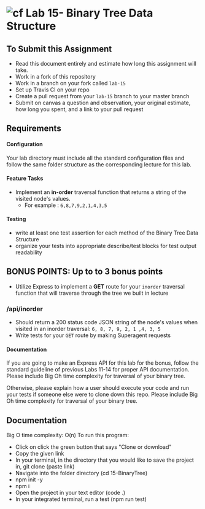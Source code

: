 ![cf](http://i.imgur.com/7v5ASc8.png) Lab 15- Binary Tree Data Structure
====
## To Submit this Assignment
* Read this document entirely and estimate how long this assignment will take.
* Work in a fork of this repository
* Work in a branch on your fork called `lab-15`
* Set up Travis CI on your repo
* Create a pull request from your `lab-15` branch to your master branch
* Submit on canvas a question and observation, your original estimate, how long you spent, and a link to your pull request

## Requirements
#### Configuration
<!-- list of files, configurations, tools, etc that are required -->
  Your lab directory must include all the standard configuration files and follow the same folder structure as the corresponding lecture for this lab.
  
#### Feature Tasks  
 * Implement an **in-order** traversal function that returns a string of the visited node's values.
      * For example : `6,8,7,9,2,1,4,3,5`
   
 #### Testing
* write at least one test assertion for each method of the Binary Tree Data Structure
* organize your tests into appropriate describe/test blocks for test output readability
   
## BONUS POINTS: Up to to 3 bonus points
 * Utilize Express to implement a **GET** route for your `inorder` traversal function that will traverse through the tree we built in lecture
 ### /api/inorder
   * Should return a 200 status code JSON string of the node's values when visited in an inorder traversal: `6, 8, 7, 9, 2, 1 ,4, 3, 5`
* Write tests for your `GET` route by making Superagent requests

####  Documentation
If you are going to make an Express API for this lab for the bonus, follow the standard guideline of previous Labs 11-14 for proper API documentation. Please include Big Oh time complexity for traversal of your binary tree. 

Otherwise, please explain how a user should execute your code and run your tests if someone else were to clone down this repo. Please include Big Oh time complexity for traversal of your binary tree. 

## Documentation
Big O time complexity: O(n)
To run this program:
- Click on click the green button that says "Clone or download"
- Copy the given link
- In your terminal, in the directory that you would like to save the project in, git clone (paste link)
- Navigate into the folder directory (cd 15-BinaryTree)
- npm init -y
- npm i
- Open the project in your text editor (code .)
- In your integrated terminal, run a test (npm run test)